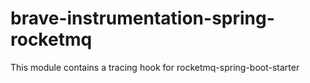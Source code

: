 # brave-instrumentation-spring-rocketmq
This module contains a tracing hook for rocketmq-spring-boot-starter
